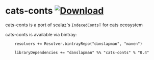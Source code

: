 cats-conts [ ![Download](https://api.bintray.com/packages/danslapman/maven/cats-conts/images/download.svg) ](https://bintray.com/danslapman/maven/cats-conts/_latestVersion)
============================================================================================================================================================================

cats-conts is a port of scalaz's `IndexedContsT` for cats ecosystem

cats-conts is available via bintray:

```
    resolvers += Resolver.bintrayRepo("danslapman", "maven")

    libraryDependencies += "danslapman" %% "cats-conts" % "0.4"
```